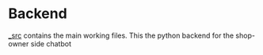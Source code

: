 # Backend

[_src](./_src) contains the main working files. This the python backend for the shop-owner side chatbot
